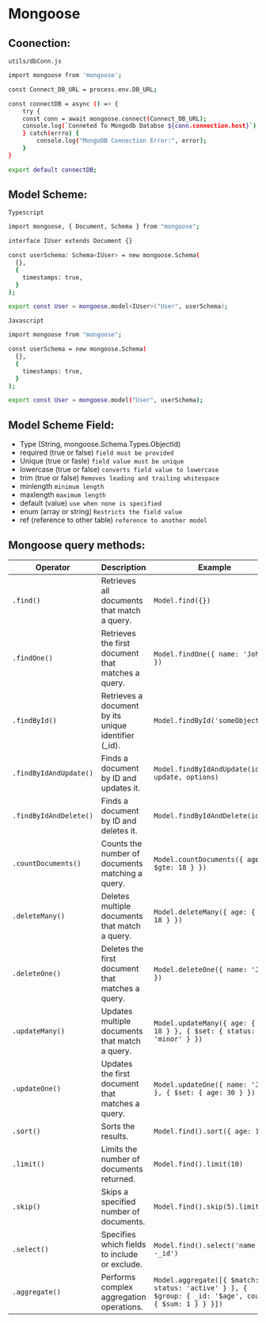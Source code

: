 # Mongoose

## Coonection:

`utils/dbConn.js`

```bash
import mongoose from 'mongoose';

const Connect_DB_URL = process.env.DB_URL;

const connectDB = async () => {
    try {
    const conn = await mongoose.connect(Connect_DB_URL);
    console.log(`Conneted To Mongodb Databse ${conn.connection.host}`);
    } catch(errro) {
        console.log("MongoDB Connection Error:", error);
    }
}

export default connectDB;
```

## Model Scheme:

`Typescript`

```bash
import mongoose, { Document, Schema } from "mongoose";

interface IUser extends Document {}

const userSchema: Schema<IUser> = new mongoose.Schema(
  {},
  {
    timestamps: true,
  }
);

export const User = mongoose.model<IUser>("User", userSchema);
```

`Javascript`

```bash
import mongoose from "mongoose";

const userSchema = new mongoose.Schema(
  {},
  {
    timestamps: true,
  }
);

export const User = mongoose.model("User", userSchema);
```

## Model Scheme Field:

- Type (String, mongoose.Schema.Types.ObjectId)
- required (true or false) `field must be provided`
- Unique (true or fasle) `field value must be unique`
- lowercase (true or false) `converts field value to lowercase`
- trim (true or false) `Removes leading and trailing whitespace`
- minlength `minimum length`
- maxlength `maximum length`
- default (value) `use when none is specified`
- enum (array or string) `Restricts the field value`
- ref (reference to other table) `reference to another model`

## Mongoose query methods:

| Operator               | Description                                           | Example                                                                                                |
| ---------------------- | ----------------------------------------------------- | ------------------------------------------------------------------------------------------------------ |
| `.find()`              | Retrieves all documents that match a query.           | `Model.find({})`                                                                                       |
| `.findOne()`           | Retrieves the first document that matches a query.    | `Model.findOne({ name: 'John' })`                                                                      |
| `.findById()`          | Retrieves a document by its unique identifier (\_id). | `Model.findById('someObjectId')`                                                                       |
| `.findByIdAndUpdate()` | Finds a document by ID and updates it.                | `Model.findByIdAndUpdate(id, update, options)`                                                         |
| `.findByIdAndDelete()` | Finds a document by ID and deletes it.                | `Model.findByIdAndDelete(id)`                                                                          |
| `.countDocuments()`    | Counts the number of documents matching a query.      | `Model.countDocuments({ age: { $gte: 18 } })`                                                          |
| `.deleteMany()`        | Deletes multiple documents that match a query.        | `Model.deleteMany({ age: { $lt: 18 } })`                                                               |
| `.deleteOne()`         | Deletes the first document that matches a query.      | `Model.deleteOne({ name: 'John' })`                                                                    |
| `.updateMany()`        | Updates multiple documents that match a query.        | `Model.updateMany({ age: { $lt: 18 } }, { $set: { status: 'minor' } })`                                |
| `.updateOne()`         | Updates the first document that matches a query.      | `Model.updateOne({ name: 'John' }, { $set: { age: 30 } })`                                             |
| `.sort()`              | Sorts the results.                                    | `Model.find().sort({ age: 1 })`                                                                        |
| `.limit()`             | Limits the number of documents returned.              | `Model.find().limit(10)`                                                                               |
| `.skip()`              | Skips a specified number of documents.                | `Model.find().skip(5).limit(10)`                                                                       |
| `.select()`            | Specifies which fields to include or exclude.         | `Model.find().select('name age -_id')`                                                                 |
| `.aggregate()`         | Performs complex aggregation operations.              | `Model.aggregate([{ $match: { status: 'active' } }, { $group: { _id: '$age', count: { $sum: 1 } } }])` |
